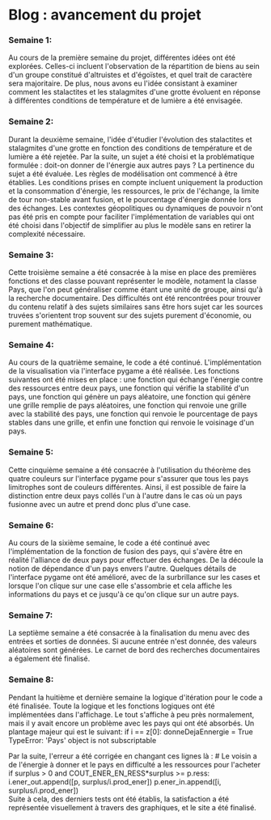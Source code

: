 # Blog : avancement du projet  

### Semaine 1:
Au cours de la première semaine du projet, différentes idées ont été explorées. Celles-ci incluent l'observation de la répartition de biens au sein d'un groupe constitué d'altruistes et d'égoïstes, et quel trait de caractère sera majoritaire. De plus, nous avons eu l'idée consistant à examiner comment les stalactites et les stalagmites d'une grotte évoluent en réponse à différentes conditions de température et de lumière a été envisagée.

  

### Semaine 2:
Durant la deuxième semaine,  l'idée d'étudier l'évolution des stalactites et stalagmites d'une grotte en fonction des conditions de température et de lumière a été rejetée. Par la suite, un sujet a été choisi et la problématique formulée : doit-on donner de l'énergie aux autres pays ? La pertinence du sujet a été évaluée. Les règles de modélisation ont commencé à être établies. Les conditions prises en compte incluent uniquement la production et la consommation d'énergie, les ressources, le prix de l'échange, la limite de tour non-stable avant fusion, et le pourcentage d'énergie donnée lors des échanges. Les contextes géopolitiques ou dynamiques de pouvoir n'ont pas été pris en compte pour faciliter l'implémentation de variables qui ont été choisi dans l'objectif de simplifier au plus le modèle sans en retirer la complexité nécessaire.

  

### Semaine 3:
Cette troisième semaine a été consacrée à la mise en place des premières fonctions et des classe pouvant représenter le modèle, notament la classe Pays, que l'on peut généraliser comme étant une unité de groupe,  ainsi qu'à la recherche documentaire. Des difficultés ont été rencontrées pour trouver du contenu relatif à des sujets similaires sans être hors sujet car les sources truvées s'orientent trop souvent sur des sujets purement d'économie, ou purement mathématique.

  

### Semaine 4:
Au cours de la quatrième semaine, le code a été continué. L'implémentation de la visualisation via l'interface pygame a été réalisée. Les fonctions suivantes ont été mises en place : une fonction qui échange l'énergie contre des ressources entre deux pays, une fonction qui vérifie la stabilité d'un pays, une fonction qui génère un pays aléatoire, une fonction qui génère une grille remplie de pays aléatoires, une fonction qui renvoie une grille avec la stabilité des pays, une fonction qui renvoie le pourcentage de pays stables dans une grille, et enfin une fonction qui renvoie le voisinage d'un pays.

  

### Semaine 5:
Cette cinquième semaine a été consacrée à l'utilisation du théorème des quatre couleurs sur l'interface pygame pour s'assurer que tous les pays limitrophes sont de couleurs différentes. Ainsi, il est possible de faire la distinction entre deux pays collés l'un à l'autre dans le cas où un pays fusionne avec un autre et prend donc plus d'une case.

  

### Semaine 6:
Au cours de la sixième semaine, le code a été continué avec l'implémentation de la fonction de fusion des pays, qui s'avère être en réalité l'alliance de deux pays pour effectuer des échanges. De la découle la notion de dépendance d'un pays envers l'autre. Quelques détails de l'interface pygame ont été amélioré, avec de la surbrillance sur les cases et lorsque l'on clique sur une case elle s'assombrie et cela affiche les informations du pays et ce jusqu'à ce qu'on clique sur un autre pays.

  

### Semaine 7:
La septième semaine a été consacrée à la finalisation du menu avec des entrées et sorties de données. Si aucune entrée n'est donnée, des valeurs aléatoires sont générées. Le carnet de bord des recherches documentaires a également été finalisé.

  

### Semaine 8:
Pendant la huitième et dernière semaine la logique d'itération pour le code a été finalisée. Toute la logique et les fonctions logiques ont été implémentées dans l'affichage. Le tout s'affiche à peu près normalement, mais il y avait encore un problème avec les pays qui ont été absorbés. Un plantage majeur qui est le suivant: if i == z[0]: donneDejaEnnergie = True
     TypeError: 'Pays' object is not subscriptable 
     
     
Par la suite, l'erreur a été corrigée en changant ces lignes là : # Le voisin a de l'énergie à donner et le pays en difficulté a les ressources pour l'acheter
                        if surplus > 0 and COUT_ENER_EN_RESS*surplus >= p.ress:
                            i.ener_out.append([p, surplus/i.prod_ener])
                            p.ener_in.append([i, surplus/i.prod_ener])  
 Suite à cela, des derniers tests ont été établis, la satisfaction a été représentée visuellement à travers des graphiques, et le site a été finalisé.
